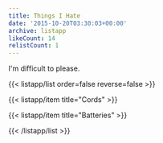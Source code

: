 ```yaml
---
title: Things I Hate
date: '2015-10-20T03:30:03+00:00'
archive: listapp
likeCount: 14
relistCount: 1
---
```


I'm difficult to please.

<!--more-->

{{< listapp/list order=false reverse=false >}}

   {{< listapp/item title="Cords" >}}

   {{< listapp/item title="Batteries" >}}

{{< /listapp/list >}}

